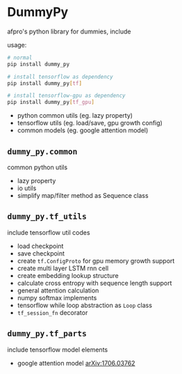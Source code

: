 # DummyPy

afpro's python library for dummies, include

usage:

```bash
# normal
pip install dummy_py

# install tensorflow as dependency
pip install dummy_py[tf]

# install tensorflow-gpu as dependency
pip install dummy_py[tf_gpu]
```

* python common utils (eg. lazy property)
* tensorflow utils (eg. load/save, gpu growth config)
* common models (eg. google attention model)

## `dummy_py.common`

common python utils

* lazy property
* io utils
* simplify map/filter method as Sequence class

## `dummy_py.tf_utils`

include tensorflow util codes

* load checkpoint
* save checkpoint
* create `tf.ConfigProto` for gpu memory growth support
* create multi layer LSTM rnn cell
* create embedding lookup structure
* calculate cross entropy with sequence length support
* general attention calculation
* numpy softmax implements
* tensorflow while loop abstraction as `Loop` class
* `tf_session_fn` decorator

## `dummy_py.tf_parts`

include tensorflow model elements

* google attention model [arXiv:1706.03762](https://arxiv.org/abs/1706.03762)